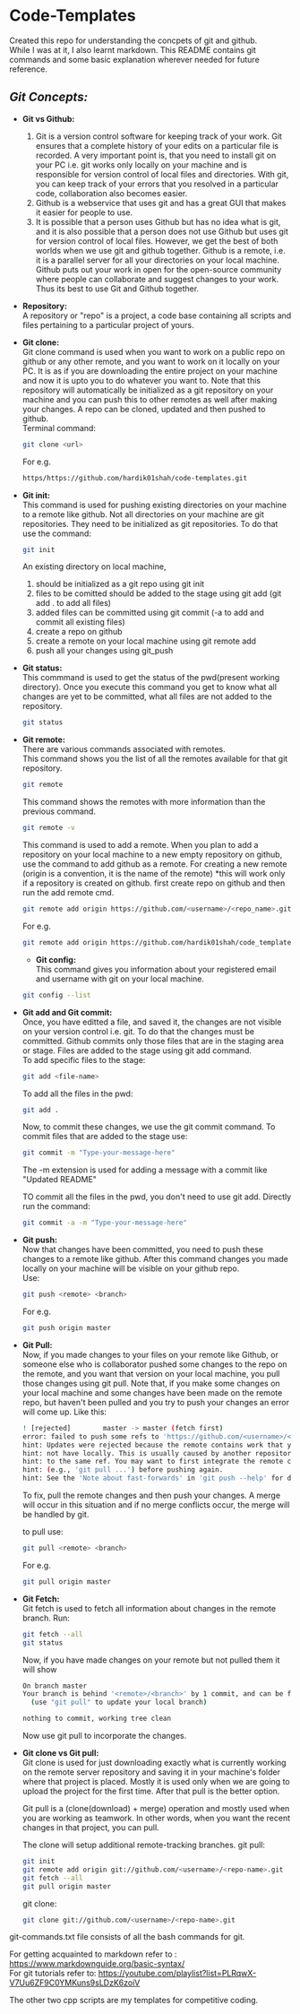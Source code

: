# Code-Templates

Created this repo for understanding the concpets of git and github.  
While I was at it, I also learnt markdown. This README contains git commands and some basic explanation wherever needed for future reference.

## _Git Concepts:_  
- **Git vs Github:**  
	1. Git is a version control software for keeping track of your work. Git ensures that a complete history of your edits on a particular file is recorded. A very important point is, that you need to install git on your PC i.e. git works only locally on your machine and is responsible for version control of local files and directories. With git,  you can keep track of your errors that you resolved in a particular code, collaboration also becomes easier.  
	2. Github is a webservice that uses git and has a great GUI that makes it easier for people to use.  
	3. It is possible that a person uses Github but has no idea what is git, and it is also possible that a person does not use Github but uses git for version control of local files. However, we get the best of both worlds when we use  git and github together. Github is a remote, i.e. it is a parallel server for all your directories on your local machine. Github puts out your work in open for the open-source community where people can collaborate and suggest changes to your work. Thus its best to use Git and Github together.  
	 
- **Repository:**  
	A repository or "repo" is a project, a code base containing all scripts and files pertaining to a particular project of yours.  

- **Git clone:**  
	Git clone command is used when you want to work on a public repo on github or any other remote, and you want to work on it locally on your PC. It is as if you are downloading the entire project on your machine and now it is upto you to do whatever you want to. Note that this repository will automatically be initialized as a git repository on your machine and you can push this to other remotes as well after making your changes. A repo can be cloned, updated and then pushed to github.  
	Terminal command:  
	```sh
	git clone <url>
	```
	For e.g.
	```sh
	https/https://github.com/hardik01shah/code-templates.git
	```
- **Git init:**  
	This command is used for pushing existing directories on your machine to a remote like github. Not all directories on your machine are git repositories. They need to be initialized as git repositories. To do that use the command:  
	```sh
	git init
	```
	An existing directory on local machine,
	1. should be initialized as a git repo using git init
	2. files to be comitted should be added to the stage using git add (git add . to add all files)
	3. added files can be committed using git commit (-a to add and commit all existing files)
	4. create a repo on github
	5. create a remote on your local machine using git remote add
	6. push all your changes using git_push  

- **Git status:**  
	This commmand is used to get the status of the pwd(present working directory). Once you execute this command you get to know what all changes are yet to be committed, what all files are not added to the repository. 
	```sh
	git status
	```

- **Git remote:**  
	There are various commands associated with remotes.  
	This command shows you the list of all the remotes available for that git repository.
	```sh
	git remote
	```  
	This command shows the remotes with more information than the previous command.
	```sh
	git remote -v
	```
	This command is used to add a remote. When you plan to add a repository on your local machine to a new empty repository on github, use the command to add github as a remote.
	For creating a new remote (origin is a convention, it is the name of the remote)
	*this will work only if a repository is created on github. first create repo on github and then run the add remote cmd.
	```sh
	git remote add origin https://github.com/<username>/<repo_name>.git
	```
	For e.g.
	```sh
	git remote add origin https://github.com/hardik01shah/code_templates.git
	```

	- **Git config:**  
	This command gives you information about your registered email and username with git on your local machine.
	```sh
	git config --list
	```

- **Git add and Git commit:**  
	Once, you have editted a file, and saved it, the changes are not visible on your version control i.e. git. To do that the changes must be committed. Github commits only those files that are in the staging area or stage. Files are added to the stage using git add command.  
	To add specific files to the stage:
	```sh
	git add <file-name>
	```
	To add all the files in the pwd:
	```sh
	git add .
	```  
	Now, to commit these changes, we use the git commit command. 
	To commit files that are added to the stage use:
	```sh
	git commit -m "Type-your-message-here"
	```
	The -m extension is used for adding a message with a commit like "Updated README"

	TO commit all the files in the pwd, you don't need to use git add. Directly run the command:
	```sh
	git commit -a -m "Type-your-message-here"
	```

- **Git push:**  
	Now that changes have been committed, you need to push these changes to a remote like github. After this command changes you made locally on your machine will be visible on your github repo.  
	Use:
	```sh
	git push <remote> <branch>
	```
	For e.g.
	```sh
	git push origin master 
	```

- **Git Pull:**  
	Now, if you made changes to your files on your remote like Github, or someone else who is collaborator pushed some changes to the repo on the remote, and you want that version on your local machine, you pull those changes using git pull. Note that, if you make some changes on your local machine and some changes have been made on the remote repo, but haven't been pulled and you try to push your changes an error will come up. Like this:
	```sh
	! [rejected]        master -> master (fetch first)
	error: failed to push some refs to 'https://github.com/<username>/<repo-name>.git'
	hint: Updates were rejected because the remote contains work that you do
	hint: not have locally. This is usually caused by another repository pushing
	hint: to the same ref. You may want to first integrate the remote changes
	hint: (e.g., 'git pull ...') before pushing again.
	hint: See the 'Note about fast-forwards' in 'git push --help' for details.
	```
	To fix, pull the remote changes and then push your changes. A merge will occur in this situation and if no merge conflicts occur, the merge will be handled by git.

	to pull use:
	```sh
	git pull <remote> <branch>
	```
	For e.g.
	```sh
	git pull origin master
	```
- **Git Fetch:**  
	Git fetch is used to fetch all information about changes in the remote branch. Run:
	```sh
	git fetch --all
	git status
	```
	Now, if you have made changes on your remote but not pulled them it will show
	```sh
	On branch master
	Your branch is behind '<remote>/<branch>' by 1 commit, and can be fast-forwarded.
	  (use "git pull" to update your local branch)

	nothing to commit, working tree clean
	```
	Now use git pull to incorporate the changes.
	
- **Git clone vs Git pull:**  
	Git clone is used for just downloading exactly what is currently working on the remote server repository and saving it in your machine's folder where that project is placed. Mostly it is used only when we are going to upload the project for the first time. After that pull is the better option.

	Git pull is a (clone(download) + merge) operation and mostly used when you are working as teamwork. In other words, when you want the recent changes in that project, you can pull.

	The clone will setup additional remote-tracking branches.
	git pull:
	```sh
	git init
	git remote add origin git://github.com/<username>/<repo-name>.git
	git fetch --all
	git pull origin master
	```
	git clone:
	```sh
	git clone git://github.com/<username>/<repo-name>.git
	```

git-commands.txt file consists of all the bash commands for git. 

For getting acquainted to markdown refer to : https://www.markdownguide.org/basic-syntax/  
For git tutorials refer to: https://youtube.com/playlist?list=PLRqwX-V7Uu6ZF9C0YMKuns9sLDzK6zoiV  

The other two cpp scripts are my templates for competitive coding.
